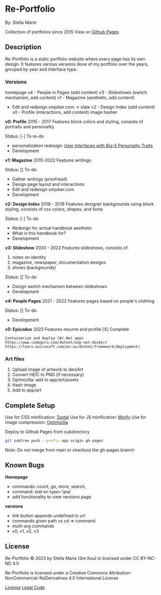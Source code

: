 # Re-Portfolio

By: Stella Marie

Collection of portfolios since 2015
View on [Github Pages](smkou.github.io/re-portfolio)

## Description

Re-Portfolio is a static portfolio website where every page has its own design. It features various versions done of my portfolio over the years, grouped by year and interface type.

### Versions

homepage
v4 - People in Pages (add content)
v3 - Slideshows (switch mechanism, add content)
v1 - Magazine (aesthetic, add content)
- Edit and redesign smjoker.com -> slate
v2 - Design Index (add content)
v0 - Profile (interactions, add content)
image hasher

**v0: Profile**
2015 - 2017
Features block colors and styling, consists of portraits and personality

Status:
[-] To re-do
- personalization redesign: [User Interfaces with Big-5 Personality Traits](https://www.kamranhughes.com/how-to-tailor-designs-using-the-big-5-personality-traits/)
- Development

**v1: Magazine**
2015-2022
Features writings

Status:
[] To-do
- Gather writings (proofread)
- Design page layout and interactions
- Edit and redesign smjoker.com
- Development

**v2: Design Index**
2018 - 2019
Features designer backgrounds using block styling, consists of css colors, shapes, and fonts

Status:
[-] To-do
- Redesign for actual handbook aesthetic
- What is this handbook for?
- Development

**v3: Slideshow**
2020 - 2022
Features slideshows, consists of: 
1. notes on identity
2. magazine, newspaper, documentation designs
3. shows (backgrounds)

Status: 
[] To-do
- Design switch mechanism between slideshows
- Development

**v4: People Pages**
2021 - 2022
Features pages based on people's clothing

Status:
[] To-do
- Development

**v5: Epicodus**
2023
Features resume and profile
[X] Complete

```
Containerize and Deploy C#/.Net apps
https://www.codeguru.com/dotnet/asp-net-docker/
https://learn.microsoft.com/en-us/dotnet/framework/deployment/
```

### Art files

1. Upload image of artwork to dev/Art
2. Convert HEIC to PNG (if necessary)
3. Optimizilla: add to app/art/assets
4. Hash image
5. Add to app/art

## Complete Setup

Use for CSS minification: [Toptal](https://www.toptal.com/developers/cssminifier)
Use for JS minification: [Minify](https://minify-js.com/)
Use for image compression: [Optimizilla](https://imagecompressor.com/)

Deploy to Github Pages from subdirectory
```bash
git subtree push --prefix app origin gh-pages
```
Note: Do not merge from main or checkout the gh-pages branch

## Known Bugs

**Homepage**
- commands: count, go, more, search, 
- command: stat on type='qna'
- add functionality to view versions page

**versions**
- link button appends undefined to url
- commands given path vs cd => command
- multi-arg commands
- v0, v1, v2, v3

## License

Re-Portfolio © 2023 by Stella Marie (Sm Kou) is licensed under CC BY-NC-ND 4.0 

Re-Portfolio is licensed under a
Creative Commons Attribution-NonCommercial-NoDerivatives 4.0 International License

[License](https://creativecommons.org/licenses/by-nc-nd/4.0/)
[Legal Code](https://creativecommons.org/licenses/by-nc-nd/4.0/legalcode.en)